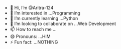- 👋 Hi, I’m @Aritra-124
- 👀 I’m interested in ...Programming
- 🌱 I’m currently learning ...Python
- 💞️ I’m looking to collaborate on ...Web Development
- 📫 How to reach me ...
- 😄 Pronouns: ...HIM
- ⚡ Fun fact: ...NOTHING

<!---
Aritra-124/Aritra-124 is a ✨ special ✨ repository because its `README.md` (this file) appears on your GitHub profile.
You can click the Preview link to take a look at your changes.
--->
